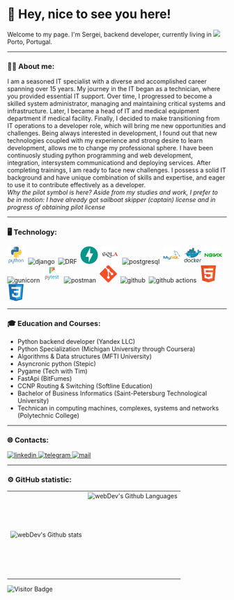 # 👋 Hey, nice to see you here! 
  
Welcome to my page. I'm Sergei, backend developer, currently living in <img src="https://cdn-icons-png.flaticon.com/512/3909/3909361.png" width="13"/>Porto, Portugal.

---

### :pilot: About me:

I am a seasoned IT specialist with a diverse and accomplished career spanning over 15 years. My journey in the IT began as a technician, where you provided essential IT support. Over time, I progressed to become a skilled system administrator, managing and maintaining critical systems and infrastructure. Later, I became a head of IT and medical equipment department if medical facility. Finally, I decided to make transitioning from IT operations to a developer role, which will bring me new opportunities and challenges. Being always interested in development, I found out that new technologies coupled with my experience and strong desire to learn development, allows me to change my professional sphere. I have been continuosly studing python programming and web development, integration, intersystem communicationd and deploying services. After completing trainings, I am ready to face new challenges. I possess a solid IT background and have unique combination of skills and expertise, and eager to use it to contribute effectively as a developer.  
_Why the pilot symbol is here? Aside from my studies and work, I prefer to be in motion: I have already got sailboat skipper (captain) license and in progress of obtaining pilot license_


---

### 🖥️ Technology:

<div>
  <img src="https://github.com/devicons/devicon/blob/master/icons/python/python-original-wordmark.svg" title="Python 3" alt="python" width="40" height="40"/>&nbsp
  <img src="https://verbose-equals-true.gitlab.io/django-postgres-vue-gitlab-ecs/django.jpg" title="django" alt="django" width="40" height="40"/>&nbsp
  <img src="https://icon.icepanel.io/Technology/png-shadow-512/Django-REST.png" title="DRF" alt="DRF" width="40" height="40"/>&nbsp
  <img src="https://github.com/devicons/devicon/blob/master/icons/fastapi/fastapi-original.svg" title="FastAPI" alt="fastapi" width="40" height="40"/>&nbsp
  <img src="https://github.com/devicons/devicon/blob/master/icons/sqlalchemy/sqlalchemy-original.svg" title="SQLAlchemy" alt="sqlalchemy" width="40" height="40"/>&nbsp
  <img src="https://icon.icepanel.io/Technology/svg/PostgresSQL.svg" title="postgresql" alt="postgresql" width="40" height="40"/>&nbsp
  <img src="https://github.com/devicons/devicon/blob/master/icons/mysql/mysql-original-wordmark.svg" title="mysql" alt="mysql" width="40" height="40"/>&nbsp
  <img src="https://github.com/devicons/devicon/blob/master/icons/docker/docker-original-wordmark.svg" title="docker" alt="docker" width="40" height="40"/>&nbsp
  <img src="https://github.com/devicons/devicon/blob/master/icons/nginx/nginx-original.svg" title="nginx" alt="nginx" width="40" height="40"/>&nbsp
  <img src="https://www.vectorlogo.zone/logos/gunicorn/gunicorn-icon.svg" title="gunicorn" alt="gunicorn" width="40" height="40"/>&nbsp
  <img src="https://github.com/devicons/devicon/blob/master/icons/pytest/pytest-original-wordmark.svg" title="pytest" alt="pytest" width="40" height="40"/>&nbsp
  <img src="https://voyager.postman.com/logo/postman-logo-orange-stacked.svg" title="postman" alt="postman" width="40" height="40"/>&nbsp
  <img src="https://github.com/devicons/devicon/blob/master/icons/git/git-original.svg" title="git" alt="git" width="40" height="40"/>&nbsp
  <img src="https://icones.pro/wp-content/uploads/2021/06/icone-github-rose.png" title="github" alt="github" width="40" height="40"/>&nbsp
  <img src="https://icon.icepanel.io/Technology/svg/GitHub-Actions.svg" title="github actions" alt="github actions" width="40" height="40"/>&nbsp
  <img src="https://github.com/devicons/devicon/blob/master/icons/html5/html5-original.svg" title="html5" alt="html5" width="40" height="40"/>&nbsp
  <img src="https://github.com/devicons/devicon/blob/master/icons/css3/css3-original.svg" title="css" alt="css" width="40" height="40"/>&nbsp
</div>

---

### 🎓 Education and Courses:
- Python backend developer (Yandex LLC)
- Python Specialization (Michigan University through Coursera)
- Algorithms & Data structures (MFTI University)
- Asyncronic python (Stepic)
- Pygame (Tech with Tim)
- FastApi (BitFumes)
- CCNP Routing & Switching (Softline Education)
- Bachelor of Business Informatics (Saint-Petersburg Technological University)
- Technican in computing machines, complexes, systems and networks (Polytechnic College)

---

### 🌐 Contacts:

  <div>
    <a href="https://www.linkedin.com/in/barysecho/" target="_blank">
      <img src="https://cdn-icons-png.flaticon.com/512/2504/2504799.png" width="40" height="40" alt="linkedin" />  
    </a>
    <a href="https://t.me/Rexten" target="_blank">
      <img src="https://cdn-icons-png.flaticon.com/512/2111/2111644.png" width="40" height="40" alt="telegram"/>
    </a>
    <a href="mailto:black3knight@gmail.com" target="_blank">
      <img src="https://mailmeteor.com/logos/assets/PNG/Gmail_Logo_512px.png" height="40" alt="mail"/>
    </a>
  </div>

---

### ⚙️ GitHub statistic:

<table>
  <tr>
    <td>
      <img align="left" src="http://github-readme-streak-stats.herokuapp.com?user=Rexant-b2k&theme=dark&background=000000" alt="webDev's Github stats" />
    </td>
    <td>
      <img height="195px" align="right" alt="webDev's Github Languages" src="https://github-readme-stats-sigma-five.vercel.app/api/top-langs/?username=Rexant-b2k&layout=compact&theme=vision-friendly-dark" />
    </td>
  </tr>
</table>

![Visitor Badge](https://visitor-badge.laobi.icu/badge?page_id=Rexant-b2k)
<!--
**Rexant-b2k/Rexant-b2k** is a ✨ _special_ ✨ repository because its `README.md` (this file) appears on your GitHub profile.

Here are some ideas to get you started:

- 🔭 I’m currently working on ...
- 🌱 I’m currently learning ...
- 👯 I’m looking to collaborate on ...
- 🤔 I’m looking for help with ...
- 💬 Ask me about ...
- 📫 How to reach me: ...
- 😄 Pronouns: ...
- ⚡ Fun fact: ...
-->
